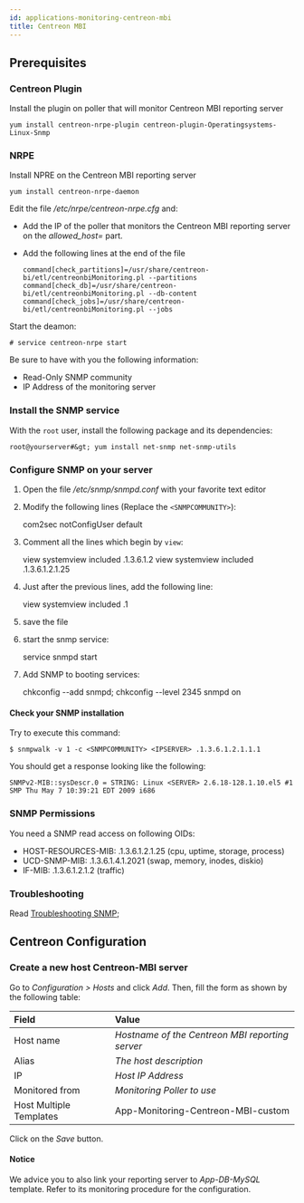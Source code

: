 ```yaml
---
id: applications-monitoring-centreon-mbi
title: Centreon MBI
---
```


## Prerequisites

### Centreon Plugin

Install the plugin on poller that will monitor Centreon MBI reporting server

``` shell
yum install centreon-nrpe-plugin centreon-plugin-Operatingsystems-Linux-Snmp
```

### NRPE

Install NPRE on the Centreon MBI reporting server

``` shell
yum install centreon-nrpe-daemon
```

Edit the file */etc/nrpe/centreon-nrpe.cfg* and:

  - Add the IP of the poller that monitors the Centreon MBI reporting server on
    the *allowed\_host=* part.

  - Add the following lines at the end of the file
    
        command[check_partitions]=/usr/share/centreon-bi/etl/centreonbiMonitoring.pl --partitions
        command[check_db]=/usr/share/centreon-bi/etl/centreonbiMonitoring.pl --db-content
        command[check_jobs]=/usr/share/centreon-bi/etl/centreonbiMonitoring.pl --jobs

Start the deamon:

    # service centreon-nrpe start

Be sure to have with you the following information:

  - Read-Only SNMP community
  - IP Address of the monitoring server

### Install the SNMP service

With the `root` user, install the following package and its dependencies:

    root@yourserver#&gt; yum install net-snmp net-snmp-utils

### Configure SNMP on your server

1.  Open the file */etc/snmp/snmpd.conf* with your favorite text editor

2.  Modify the following lines (Replace the `<SNMPCOMMUNITY>`):
    
    com2sec notConfigUser default <SNMPCOMMUNITY>

3.  Comment all the lines which begin by `view`:
    
    view systemview included .1.3.6.1.2 view systemview included .1.3.6.1.2.1.25

4.  Just after the previous lines, add the following line:
    
    view systemview included .1

5.  save the file

6.  start the snmp service:
    
    service snmpd start

7.  Add SNMP to booting services:
    
    chkconfig --add snmpd; chkconfig --level 2345 snmpd on

#### Check your SNMP installation

Try to execute this command:

    $ snmpwalk -v 1 -c <SNMPCOMMUNITY> <IPSERVER> .1.3.6.1.2.1.1.1

You should get a response looking like the following:

    SNMPv2-MIB::sysDescr.0 = STRING: Linux <SERVER> 2.6.18-128.1.10.el5 #1 SMP Thu May 7 10:39:21 EDT 2009 i686

### SNMP Permissions

You need a SNMP read access on following OIDs:

  - HOST-RESOURCES-MIB: .1.3.6.1.2.1.25 (cpu, uptime, storage, process)
  - UCD-SNMP-MIB: .1.3.6.1.4.1.2021 (swap, memory, inodes, diskio)
  - IF-MIB: .1.3.6.1.2.1.2 (traffic)

### Troubleshooting

Read [Troubleshooting
SNMP](http://documentation.centreon.com/docs/centreon-plugins/en/latest/user/guide.html#snmp);

## Centreon Configuration

### Create a new host Centreon-MBI server

Go to *Configuration \> Hosts* and click *Add*. Then, fill the form as shown by
the following table:

| Field                   | Value                                           |
| :---------------------- | :---------------------------------------------- |
| Host name               | *Hostname of the Centreon MBI reporting server* |
| Alias                   | *The host description*                          |
| IP                      | *Host IP Address*                               |
| Monitored from          | *Monitoring Poller to use*                      |
| Host Multiple Templates | App-Monitoring-Centreon-MBI-custom              |

Click on the *Save* button.

#### Notice

We advice you to also link your reporting server to *App-DB-MySQL* template.
Refer to its monitoring procedure for the configuration.
